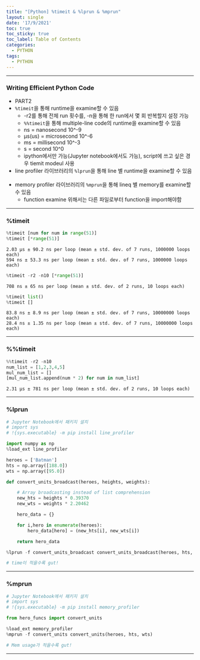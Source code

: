 ```yaml
---
title: "[Python] %timeit & %lprun & %mprun"
layout: single
date: '17/9/2021'
toc: true
toc_sticky: true
toc_label: Table of Contents
categories:
  - PYTHON
tags:
  - PYTHON
---
```


---
### Writing Efficient Python Code
* PART2
* ```%timeit```을 통해 runtime을 examine할 수 있음
    * -r2를 통해 전체 run 횟수를, -n을 통해 한 run에서 몇 회 반복할지 설정 가능
    * ```%%timeit```을 통해 multiple-line code의 runtime을 examine할 수 있음
    * ns = nanosecond 10^-9
    * µs(us) = microsecond 10^-6
    * ms = millisecond 10^-3
    * s = second 10^0
    * ipython에서만 가능(Jupyter notebook에서도 가능), script에 쓰고 싶은 경우 tiemit modeul 사용
* line profiler 라이브러리의 ```%lprun```을 통해 line 별 runtime을 examine할 수 있음
<br><br>
* memory profiler 라이브러리의 ```%mprun```을 통해 lineq 별 memory를 examine할 수 있음
    * function examine 위해서는 다른 파일로부터 function을 import해야함

---

### %timeit


```python
%timeit [num for num in range(51)]
%timeit [*range(51)]
```

    2.03 µs ± 90.2 ns per loop (mean ± std. dev. of 7 runs, 1000000 loops each)
    594 ns ± 53.3 ns per loop (mean ± std. dev. of 7 runs, 1000000 loops each)



```python
%timeit -r2 -n10 [*range(51)]
```

    708 ns ± 65 ns per loop (mean ± std. dev. of 2 runs, 10 loops each)



```python
%timeit list()
%timeit []
```

    83.8 ns ± 8.9 ns per loop (mean ± std. dev. of 7 runs, 10000000 loops each)
    28.4 ns ± 1.35 ns per loop (mean ± std. dev. of 7 runs, 10000000 loops each)


---

### %%timeit


```python
%%timeit -r2 -n10
num_list = [1,2,3,4,5]
mul_num_list = []
[mul_num_list.append(num * 2) for num in num_list]
```

    2.31 µs ± 781 ns per loop (mean ± std. dev. of 2 runs, 10 loops each)


---

### %lprun


```python
# Jupyter Notebook에서 패키지 설치
# import sys
# !{sys.executable} -m pip install line_profiler

import numpy as np
%load_ext line_profiler

heroes = ['Batman']
hts = np.array([188.0])
wts = np.array([95.0])

def convert_units_broadcast(heroes, heights, weights):

    # Array broadcasting instead of list comprehension
    new_hts = heights * 0.39370
    new_wts = weights * 2.20462

    hero_data = {}

    for i,hero in enumerate(heroes):
        hero_data[hero] = (new_hts[i], new_wts[i])

    return hero_data

%lprun -f convert_units_broadcast convert_units_broadcast(heroes, hts, wts)

# time이 적을수록 gut!
```

---

### %mprun

```python
# Jupyter Notebook에서 패키지 설치
# import sys
# !{sys.executable} -m pip install memory_profiler

from hero_funcs import convert_units

%load_ext memory_profiler
%mprun -f convert_units convert_units(heroes, hts, wts)

# Mem usage가 적을수록 gut!
```

---